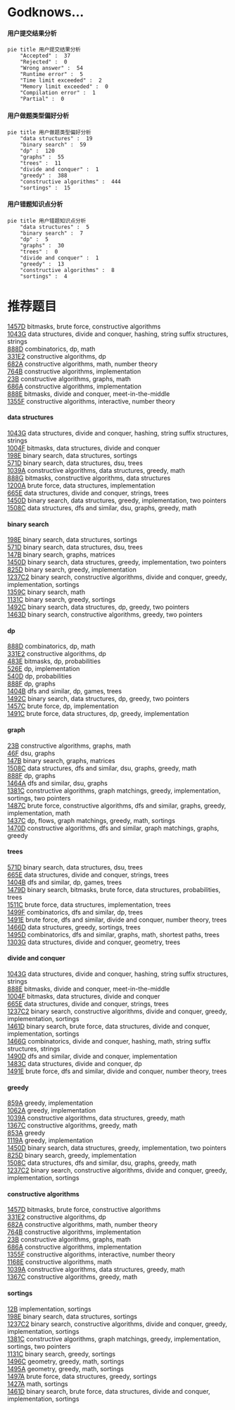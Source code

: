 # Godknows...
<!-- tabs:start -->
#### **用户提交结果分析**

```mermaid
pie title 用户提交结果分析
    "Accepted" :  37
    "Rejected" :  0
    "Wrong answer" :  54
    "Runtime error" :  5
    "Time limit exceeded" :  2
    "Memory limit exceeded" :  0
    "Compilation error" :  1
    "Partial" :  0
```
#### **用户做题类型偏好分析**

```mermaid
pie title 用户做题类型偏好分析
    "data structures" :  19
    "binary search" :  59
    "dp" :  120
    "graphs" :  55
    "trees" :  11
    "divide and conquer" :  1
    "greedy" :  388
    "constructive algorithms" :  444
    "sortings" :  15
```
#### **用户错题知识点分析**

```mermaid
pie title 用户错题知识点分析
    "data structures" :  5
    "binary search" :  7
    "dp" :  5
    "graphs" :  30
    "trees" :  0
    "divide and conquer" :  1
    "greedy" :  13
    "constructive algorithms" :  8
    "sortings" :  4
```
<!-- tabs:end -->
# 推荐题目
[1457D](https://codeforces.com/contest/1457/problem/D)		bitmasks,
                        brute force,
                        constructive algorithms		  
[1043G](http://codeforces.com/problemset/problem/1043/G)		data structures,
                        divide and conquer,
                        hashing,
                        string suffix structures,
                        strings		  
[888D](http://codeforces.com/problemset/problem/888/D)		combinatorics,
                        dp,
                        math		  
[331E2](http://codeforces.com/problemset/problem/331/E2)		constructive algorithms,
                        dp		  
[682A](http://codeforces.com/problemset/problem/682/A)		constructive algorithms,
                        math,
                        number theory		  
[764B](http://codeforces.com/problemset/problem/764/B)		constructive algorithms,
                        implementation		  
[23B](http://codeforces.com/problemset/problem/23/B)		constructive algorithms,
                        graphs,
                        math		  
[686A](http://codeforces.com/problemset/problem/686/A)		constructive algorithms,
                        implementation		  
[888E](http://codeforces.com/problemset/problem/888/E)		bitmasks,
                        divide and conquer,
                        meet-in-the-middle		  
[1355F](http://codeforces.com/problemset/problem/1355/F)		constructive algorithms,
                        interactive,
                        number theory		  
<!-- tabs:start -->
#### **data structures**
[1043G](http://codeforces.com/problemset/problem/1043/G)		data structures,
                        divide and conquer,
                        hashing,
                        string suffix structures,
                        strings		  
[1004F](http://codeforces.com/problemset/problem/1004/F)		bitmasks,
                        data structures,
                        divide and conquer		  
[198E](http://codeforces.com/problemset/problem/198/E)		binary search,
                        data structures,
                        sortings		  
[571D](http://codeforces.com/problemset/problem/571/D)		binary search,
                        data structures,
                        dsu,
                        trees		  
[1039A](http://codeforces.com/problemset/problem/1039/A)		constructive algorithms,
                        data structures,
                        greedy,
                        math		  
[888G](http://codeforces.com/problemset/problem/888/G)		bitmasks,
                        constructive algorithms,
                        data structures		  
[1200A](http://codeforces.com/problemset/problem/1200/A)		brute force,
                        data structures,
                        implementation		  
[665E](http://codeforces.com/problemset/problem/665/E)		data structures,
                        divide and conquer,
                        strings,
                        trees		  
[1450D](http://codeforces.com/problemset/problem/1450/D)		binary search,
                        data structures,
                        greedy,
                        implementation,
                        two pointers		  
[1508C](http://codeforces.com/problemset/problem/1508/C)		data structures,
                        dfs and similar,
                        dsu,
                        graphs,
                        greedy,
                        math		  
#### **binary search**
[198E](http://codeforces.com/problemset/problem/198/E)		binary search,
                        data structures,
                        sortings		  
[571D](http://codeforces.com/problemset/problem/571/D)		binary search,
                        data structures,
                        dsu,
                        trees		  
[147B](http://codeforces.com/problemset/problem/147/B)		binary search,
                        graphs,
                        matrices		  
[1450D](http://codeforces.com/problemset/problem/1450/D)		binary search,
                        data structures,
                        greedy,
                        implementation,
                        two pointers		  
[825D](http://codeforces.com/problemset/problem/825/D)		binary search,
                        greedy,
                        implementation		  
[1237C2](http://codeforces.com/problemset/problem/1237/C2)		binary search,
                        constructive algorithms,
                        divide and conquer,
                        greedy,
                        implementation,
                        sortings		  
[1359C](http://codeforces.com/problemset/problem/1359/C)		binary search,
                        math		  
[1131C](http://codeforces.com/problemset/problem/1131/C)		binary search,
                        greedy,
                        sortings		  
[1492C](http://codeforces.com/problemset/problem/1492/C)		binary search,
                        data structures,
                        dp,
                        greedy,
                        two pointers		  
[1463D](http://codeforces.com/problemset/problem/1463/D)		binary search,
                        constructive algorithms,
                        greedy,
                        two pointers		  
#### **dp**
[888D](http://codeforces.com/problemset/problem/888/D)		combinatorics,
                        dp,
                        math		  
[331E2](http://codeforces.com/problemset/problem/331/E2)		constructive algorithms,
                        dp		  
[483E](https://codeforces.com/contest/483/problem/E)		bitmasks,
                        dp,
                        probabilities		  
[526E](http://codeforces.com/problemset/problem/526/E)		dp,
                        implementation		  
[540D](http://codeforces.com/problemset/problem/540/D)		dp,
                        probabilities		  
[888F](http://codeforces.com/problemset/problem/888/F)		dp,
                        graphs		  
[1404B](http://codeforces.com/problemset/problem/1404/B)		dfs and similar,
                        dp,
                        games,
                        trees		  
[1492C](http://codeforces.com/problemset/problem/1492/C)		binary search,
                        data structures,
                        dp,
                        greedy,
                        two pointers		  
[1457C](https://codeforces.com/contest/1457/problem/C)		brute force,
                        dp,
                        implementation		  
[1491C](http://codeforces.com/problemset/problem/1491/C)		brute force,
                        data structures,
                        dp,
                        greedy,
                        implementation		  
#### **graph**
[23B](http://codeforces.com/problemset/problem/23/B)		constructive algorithms,
                        graphs,
                        math		  
[46F](http://codeforces.com/problemset/problem/46/F)		dsu,
                        graphs		  
[147B](http://codeforces.com/problemset/problem/147/B)		binary search,
                        graphs,
                        matrices		  
[1508C](http://codeforces.com/problemset/problem/1508/C)		data structures,
                        dfs and similar,
                        dsu,
                        graphs,
                        greedy,
                        math		  
[888F](http://codeforces.com/problemset/problem/888/F)		dp,
                        graphs		  
[1464A](https://codeforces.com/contest/1464/problem/A)		dfs and similar,
                        dsu,
                        graphs		  
[1381C](http://codeforces.com/problemset/problem/1381/C)		constructive algorithms,
                        graph matchings,
                        greedy,
                        implementation,
                        sortings,
                        two pointers		  
[1487C](http://codeforces.com/problemset/problem/1487/C)		brute force,
                        constructive algorithms,
                        dfs and similar,
                        graphs,
                        greedy,
                        implementation,
                        math		  
[1437C](http://codeforces.com/problemset/problem/1437/C)		dp,
                        flows,
                        graph matchings,
                        greedy,
                        math,
                        sortings		  
[1470D](http://codeforces.com/problemset/problem/1470/D)		constructive algorithms,
                        dfs and similar,
                        graph matchings,
                        graphs,
                        greedy		  
#### **trees**
[571D](http://codeforces.com/problemset/problem/571/D)		binary search,
                        data structures,
                        dsu,
                        trees		  
[665E](http://codeforces.com/problemset/problem/665/E)		data structures,
                        divide and conquer,
                        strings,
                        trees		  
[1404B](http://codeforces.com/problemset/problem/1404/B)		dfs and similar,
                        dp,
                        games,
                        trees		  
[1479D](http://codeforces.com/problemset/problem/1479/D)		binary search,
                        bitmasks,
                        brute force,
                        data structures,
                        probabilities,
                        trees		  
[1511C](http://codeforces.com/problemset/problem/1511/C)		brute force,
                        data structures,
                        implementation,
                        trees		  
[1499F](http://codeforces.com/problemset/problem/1499/F)		combinatorics,
                        dfs and similar,
                        dp,
                        trees		  
[1491E](http://codeforces.com/problemset/problem/1491/E)		brute force,
                        dfs and similar,
                        divide and conquer,
                        number theory,
                        trees		  
[1466D](http://codeforces.com/problemset/problem/1466/D)		data structures,
                        greedy,
                        sortings,
                        trees		  
[1495D](http://codeforces.com/problemset/problem/1495/D)		combinatorics,
                        dfs and similar,
                        graphs,
                        math,
                        shortest paths,
                        trees		  
[1303G](http://codeforces.com/problemset/problem/1303/G)		data structures,
                        divide and conquer,
                        geometry,
                        trees		  
#### **divide and conquer**
[1043G](http://codeforces.com/problemset/problem/1043/G)		data structures,
                        divide and conquer,
                        hashing,
                        string suffix structures,
                        strings		  
[888E](http://codeforces.com/problemset/problem/888/E)		bitmasks,
                        divide and conquer,
                        meet-in-the-middle		  
[1004F](http://codeforces.com/problemset/problem/1004/F)		bitmasks,
                        data structures,
                        divide and conquer		  
[665E](http://codeforces.com/problemset/problem/665/E)		data structures,
                        divide and conquer,
                        strings,
                        trees		  
[1237C2](http://codeforces.com/problemset/problem/1237/C2)		binary search,
                        constructive algorithms,
                        divide and conquer,
                        greedy,
                        implementation,
                        sortings		  
[1461D](http://codeforces.com/problemset/problem/1461/D)		binary search,
                        brute force,
                        data structures,
                        divide and conquer,
                        implementation,
                        sortings		  
[1466G](http://codeforces.com/problemset/problem/1466/G)		combinatorics,
                        divide and conquer,
                        hashing,
                        math,
                        string suffix structures,
                        strings		  
[1490D](http://codeforces.com/problemset/problem/1490/D)		dfs and similar,
                        divide and conquer,
                        implementation		  
[1483C](https://codeforces.com/contest/1483/problem/C)		data structures,
                        divide and conquer,
                        dp		  
[1491E](http://codeforces.com/problemset/problem/1491/E)		brute force,
                        dfs and similar,
                        divide and conquer,
                        number theory,
                        trees		  
#### **greedy**
[859A](http://codeforces.com/problemset/problem/859/A)		greedy,
                        implementation		  
[1062A](http://codeforces.com/problemset/problem/1062/A)		greedy,
                        implementation		  
[1039A](http://codeforces.com/problemset/problem/1039/A)		constructive algorithms,
                        data structures,
                        greedy,
                        math		  
[1367C](http://codeforces.com/problemset/problem/1367/C)		constructive algorithms,
                        greedy,
                        math		  
[853A](http://codeforces.com/problemset/problem/853/A)		greedy		  
[1119A](http://codeforces.com/problemset/problem/1119/A)		greedy,
                        implementation		  
[1450D](http://codeforces.com/problemset/problem/1450/D)		binary search,
                        data structures,
                        greedy,
                        implementation,
                        two pointers		  
[825D](http://codeforces.com/problemset/problem/825/D)		binary search,
                        greedy,
                        implementation		  
[1508C](http://codeforces.com/problemset/problem/1508/C)		data structures,
                        dfs and similar,
                        dsu,
                        graphs,
                        greedy,
                        math		  
[1237C2](http://codeforces.com/problemset/problem/1237/C2)		binary search,
                        constructive algorithms,
                        divide and conquer,
                        greedy,
                        implementation,
                        sortings		  
#### **constructive algorithms**
[1457D](https://codeforces.com/contest/1457/problem/D)		bitmasks,
                        brute force,
                        constructive algorithms		  
[331E2](http://codeforces.com/problemset/problem/331/E2)		constructive algorithms,
                        dp		  
[682A](http://codeforces.com/problemset/problem/682/A)		constructive algorithms,
                        math,
                        number theory		  
[764B](http://codeforces.com/problemset/problem/764/B)		constructive algorithms,
                        implementation		  
[23B](http://codeforces.com/problemset/problem/23/B)		constructive algorithms,
                        graphs,
                        math		  
[686A](http://codeforces.com/problemset/problem/686/A)		constructive algorithms,
                        implementation		  
[1355F](http://codeforces.com/problemset/problem/1355/F)		constructive algorithms,
                        interactive,
                        number theory		  
[1168E](http://codeforces.com/problemset/problem/1168/E)		constructive algorithms,
                        math		  
[1039A](http://codeforces.com/problemset/problem/1039/A)		constructive algorithms,
                        data structures,
                        greedy,
                        math		  
[1367C](http://codeforces.com/problemset/problem/1367/C)		constructive algorithms,
                        greedy,
                        math		  
#### **sortings**
[12B](http://codeforces.com/problemset/problem/12/B)		implementation,
                        sortings		  
[198E](http://codeforces.com/problemset/problem/198/E)		binary search,
                        data structures,
                        sortings		  
[1237C2](http://codeforces.com/problemset/problem/1237/C2)		binary search,
                        constructive algorithms,
                        divide and conquer,
                        greedy,
                        implementation,
                        sortings		  
[1381C](http://codeforces.com/problemset/problem/1381/C)		constructive algorithms,
                        graph matchings,
                        greedy,
                        implementation,
                        sortings,
                        two pointers		  
[1131C](http://codeforces.com/problemset/problem/1131/C)		binary search,
                        greedy,
                        sortings		  
[1496C](https://codeforces.com/contest/1496/problem/C)		geometry,
                        greedy,
                        math,
                        sortings		  
[1495A](http://codeforces.com/problemset/problem/1495/A)		geometry,
                        greedy,
                        math,
                        sortings		  
[1497A](http://codeforces.com/problemset/problem/1497/A)		brute force,
                        data structures,
                        greedy,
                        sortings		  
[1427A](http://codeforces.com/problemset/problem/1427/A)		math,
                        sortings		  
[1461D](http://codeforces.com/problemset/problem/1461/D)		binary search,
                        brute force,
                        data structures,
                        divide and conquer,
                        implementation,
                        sortings		  
<!-- tabs:end -->
